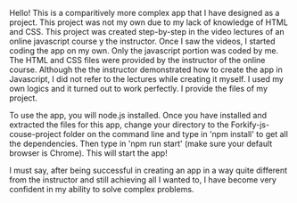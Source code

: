 Hello!
This is a comparitively more complex app that I have designed as a project. This project was not my own due to my lack of knowledge of HTML and CSS. This project was created step-by-step in the video lectures of an online javascript course y the instructor. Once I saw the videos, I started coding the app on my own. Only the javascript portion was coded by
me. The HTML and CSS files were provided by the instructor of the online course. Although the the instructor demonstrated how to create the app in Javascript,
I did not refer to the lectures while creating it myself. I used my own logics and it turned out to work perfectly. 
I provide the files of my project. 

To use the app, you will node.js installed. Once you have installed and extracted the files for this app, change your directory to the Forkify-js-couse-project folder on the command line and type in 'npm install' to get all the dependencies. Then type in 'npm run start' (make sure your default browser is Chrome). This will start the app!
 
I must say, after being successful in creating an app in a way quite different from the instructor and still achieving all I wanted to, I have become very confident in my ability to solve complex problems.
